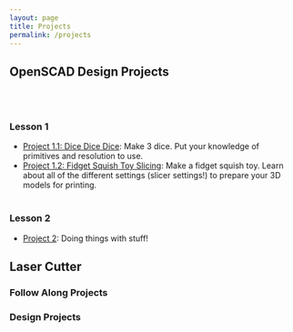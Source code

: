 ```yaml
---
layout: page
title: Projects
permalink: /projects
---
```

## OpenSCAD Design Projects
<br><br>

### Lesson 1
- [Project 1.1: Dice Dice Dice](https://github.com/funkonaut/openSCAD_lessons): Make 3 dice. Put your knowledge of primitives and resolution to use. 
- [Project 1.2: Fidget Squish Toy Slicing](https://github.com/funkonaut/openSCAD_lessons): Make a fidget squish toy. Learn about all of the different settings (slicer settings!) to prepare your 3D models for printing.
<br><br>

### Lesson 2
- [Project 2](https://github.com/funkonaut/openSCAD_lessons): Doing things with stuff!

## Laser Cutter

### Follow Along Projects

### Design Projects